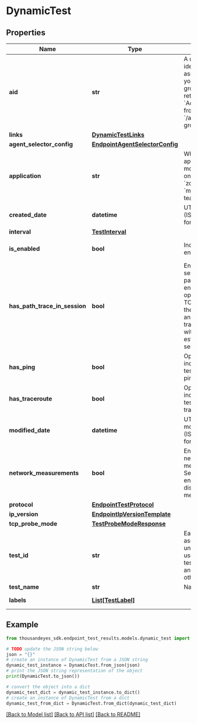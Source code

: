 # DynamicTest


## Properties

Name | Type | Description | Notes
------------ | ------------- | ------------- | -------------
**aid** | **str** | A unique identifier associated with your account group. You can retrieve your &#x60;AccountGroupId&#x60; from the &#x60;/account-groups&#x60; endpoint. | [optional] 
**links** | [**DynamicTestLinks**](DynamicTestLinks.md) |  | [optional] 
**agent_selector_config** | [**EndpointAgentSelectorConfig**](EndpointAgentSelectorConfig.md) |  | [optional] 
**application** | **str** | Which supported application to monitor, can be one of &#x60;webex&#x60;, &#x60;zoom&#x60;, &#x60;microsoft-teams&#x60;. | [optional] 
**created_date** | **datetime** | UTC created date (ISO date-time format). | [optional] [readonly] 
**interval** | [**TestInterval**](TestInterval.md) |  | [optional] 
**is_enabled** | **bool** | Indicates if test is enabled. | [optional] [default to True]
**has_path_trace_in_session** | **bool** | Enables \&quot;in session\&quot; path trace. When enabled, this option initiates a TCP session with the target server and sends path trace packets within the established TCP session. | [optional] 
**has_ping** | **bool** | Optional flag indicating if the test should run ping. | [optional] [default to True]
**has_traceroute** | **bool** | Optional flag indicating if the test should run traceroute. | [optional] [default to True]
**modified_date** | **datetime** | UTC last modification date (ISO date-time format). | [optional] [readonly] 
**network_measurements** | **bool** | Enable or disable network measurements. Set to true to enable or false to disable network measurements. | [optional] [default to True]
**protocol** | [**EndpointTestProtocol**](EndpointTestProtocol.md) |  | [optional] 
**ip_version** | [**EndpointIpVersionTemplate**](EndpointIpVersionTemplate.md) |  | [optional] 
**tcp_probe_mode** | [**TestProbeModeResponse**](TestProbeModeResponse.md) |  | [optional] 
**test_id** | **str** | Each test is assigned a unique ID; this is used to access test information and results from other endpoints. | [optional] [readonly] 
**test_name** | **str** | Name of the test. | [optional] 
**labels** | [**List[TestLabel]**](TestLabel.md) |  | [optional] [readonly] 

## Example

```python
from thousandeyes_sdk.endpoint_test_results.models.dynamic_test import DynamicTest

# TODO update the JSON string below
json = "{}"
# create an instance of DynamicTest from a JSON string
dynamic_test_instance = DynamicTest.from_json(json)
# print the JSON string representation of the object
print(DynamicTest.to_json())

# convert the object into a dict
dynamic_test_dict = dynamic_test_instance.to_dict()
# create an instance of DynamicTest from a dict
dynamic_test_from_dict = DynamicTest.from_dict(dynamic_test_dict)
```
[[Back to Model list]](../README.md#documentation-for-models) [[Back to API list]](../README.md#documentation-for-api-endpoints) [[Back to README]](../README.md)


